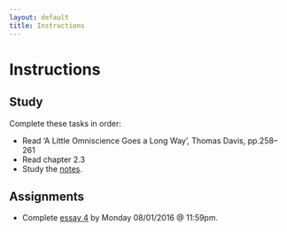 ```yaml
---
layout: default
title: Instructions
---
```



# Instructions #


## Study

Complete these tasks in order:

+ Read ‘A Little Omniscience Goes a Long Way’, Thomas Davis, pp.258–261
+ Read chapter 2.3
+ Study the [notes](/Teaching/Examined/God/Handout3). 


## Assignments

+ Complete [essay 4](/Teaching/Examined/God/SW3) by Monday 08/01/2016 @ 11:59pm.